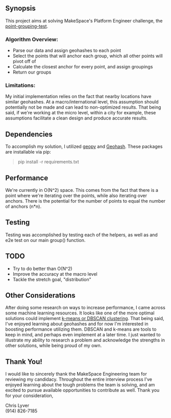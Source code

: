 ## Synopsis

This project aims at solving MakeSpace's Platform Engineer challenge, the [point-grouping-test](https://github.com/makingspace/point-grouping-test).

### Algorithm Overview:
+ Parse our data and assign geohashes to each point
+ Select the points that will anchor each group, which all other points will pivot off of
+ Calculate the closest anchor for every point, and assign groupings
+ Return our groups

### Limitations:
My initial implementation relies on the fact that nearby locations have similar geohashes.  At a macro/international level,
this assumption should potentially not be made and can lead to non-optimized results.  That being said, if we're working at the micro
level, within a city for example, these assumptions facilitate a clean design and produce accurate results.

## Dependencies
To accomplish my solution, I utilized [geopy](https://pypi.python.org/pypi/geopy) and [Geohash](https://pypi.python.org/pypi/Geohash/).
These packages are installable via pip:
> pip install -r requirements.txt

## Performance

We're currently in O(N^2) space.  This comes from the fact that there is a point where we're iterating over the points,
while also iterating over anchors.  There is the potential for the number of points to equal the number of anchors (n*n).

## Testing
Testing was accomplished by testing each of the helpers, as well as and e2e test on our main group() function.

## TODO
+ Try to do better than O(N^2)
+ Improve the accuracy at the macro level
+ Tackle the stretch goal, "distribution"

## Other Considerations
After doing some research on ways to increase performance, I came across some machine learning resources.  It looks
like one of the more optimal solutions could implement [k-means or DBSCAN clustering](http://geoffboeing.com/2014/08/clustering-to-reduce-spatial-data-set-size/).
That being said, I've enjoyed learning about geohashes and for now I'm interested in boosting performance utilizing them.
DBSCAN and k-means are tools to keep in mind, and perhaps even implement at a later time.  I just wanted to illustrate my
ability to research a problem and acknowledge the strengths in other solutions, while being proud of my own.

## Thank You!
I would like to sincerely thank the MakeSpace Engineering team for reviewing my candidacy.  Throughout the entire
interview process I've enjoyed learning about the tough problems the team is solving, and am excited to pursue
available opportunities to contribute as well. Thank you for your consideration,

Chris Lyver <br>
(914) 826-7185
